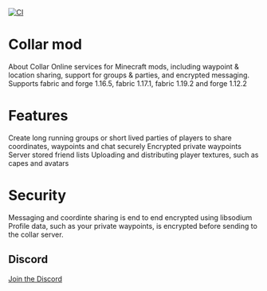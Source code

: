 [![CI](https://github.com/CaptainRexPL/collar-mod/actions/workflows/ci.yaml/badge.svg)](https://github.com/CaptainRexPL/collar-mod/actions/workflows/ci.yaml)
# Collar mod  
About Collar
Online services for Minecraft mods, including waypoint & location sharing, support for groups & parties, and encrypted messaging. Supports fabric and forge 1.16.5, fabric 1.17.1, fabric 1.19.2 and forge 1.12.2

# Features
Create long running groups or short lived parties of players to share coordinates, waypoints and chat securely
Encrypted private waypoints
Server stored friend lists
Uploading and distributing player textures, such as capes and avatars
# Security
Messaging and coordinte sharing is end to end encrypted using libsodium
Profile data, such as your private waypoints, is encrypted before sending to the collar server.

## Discord
[Join the Discord](https://discord.gg/EG2e9dkPBf)

